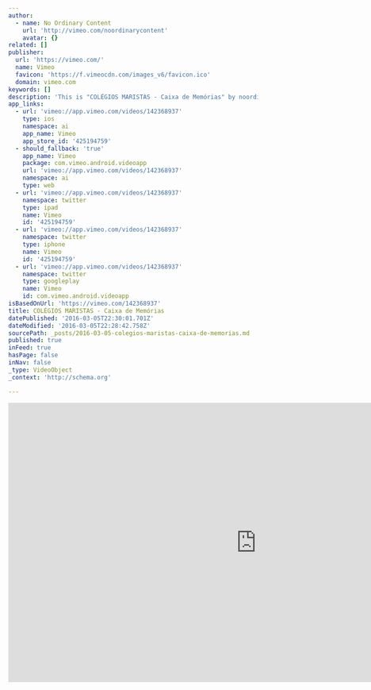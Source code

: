 ```yaml
---
author:
  - name: No Ordinary Content
    url: 'http://vimeo.com/noordinarycontent'
    avatar: {}
related: []
publisher:
  url: 'https://vimeo.com/'
  name: Vimeo
  favicon: 'https://f.vimeocdn.com/images_v6/favicon.ico'
  domain: vimeo.com
keywords: []
description: 'This is "COLÉGIOS MARISTAS - Caixa de Memórias" by noordinarycontent on Vimeo, the home for high quality videos and the people who love them.'
app_links:
  - url: 'vimeo://app.vimeo.com/videos/142368937'
    type: ios
    namespace: ai
    app_name: Vimeo
    app_store_id: '425194759'
  - should_fallback: 'true'
    app_name: Vimeo
    package: com.vimeo.android.videoapp
    url: 'vimeo://app.vimeo.com/videos/142368937'
    namespace: ai
    type: web
  - url: 'vimeo://app.vimeo.com/videos/142368937'
    namespace: twitter
    type: ipad
    name: Vimeo
    id: '425194759'
  - url: 'vimeo://app.vimeo.com/videos/142368937'
    namespace: twitter
    type: iphone
    name: Vimeo
    id: '425194759'
  - url: 'vimeo://app.vimeo.com/videos/142368937'
    namespace: twitter
    type: googleplay
    name: Vimeo
    id: com.vimeo.android.videoapp
isBasedOnUrl: 'https://vimeo.com/142368937'
title: COLÉGIOS MARISTAS - Caixa de Memórias
datePublished: '2016-03-05T22:30:01.701Z'
dateModified: '2016-03-05T22:28:42.758Z'
sourcePath: _posts/2016-03-05-colegios-maristas-caixa-de-memorias.md
published: true
inFeed: true
hasPage: false
inNav: false
_type: VideoObject
_context: 'http://schema.org'

---
```

<iframe src="https://cdn.embedly.com/widgets/media.html?src=https%3A%2F%2Fplayer.vimeo.com%2Fvideo%2F142368937&amp;url=https%3A%2F%2Fvimeo.com%2F142368937&amp;image=http%3A%2F%2Fi.vimeocdn.com%2Fvideo%2F539647272_1280.jpg&amp;key=b7d04c9b404c499eba89ee7072e1c4f7&amp;type=text%2Fhtml&amp;schema=vimeo" width="1000" height="563" scrolling="no" frameborder="0" allowfullscreen="allowfullscreen" style=""></iframe>